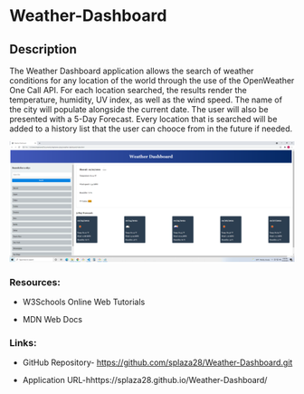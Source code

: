 # Weather-Dashboard

## **Description**

The Weather Dashboard application allows the search of weather conditions for any location of the world through the use of the OpenWeather One Call API. For each location searched, the results render the temperature, humidity, UV index, as well as the wind speed. The name of the city will populate alongside the current date. The user will also be presented with a 5-Day Forecast. Every location that is searched will be added to a history list that the user can chooce from in the future if needed. 

![img](https://raw.githubusercontent.com/splaza28/Weather-Dashboard/main/assets/Screenshot%20(22).png)

### **Resources**:
* W3Schools Online Web Tutorials

* MDN Web Docs

### **Links**:
* GitHub Repository- https://github.com/splaza28/Weather-Dashboard.git

* Application URL-hhttps://splaza28.github.io/Weather-Dashboard/
